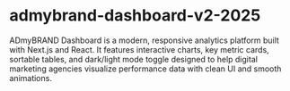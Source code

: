 # admybrand-dashboard-v2-2025
ADmyBRAND Dashboard is a modern, responsive analytics platform built with Next.js and React. It features interactive charts, key metric cards, sortable tables, and dark/light mode toggle designed to help digital marketing agencies visualize performance data with clean UI and smooth animations.
